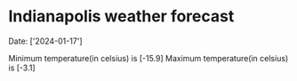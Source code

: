 # Indianapolis weather forecast 
Date: ['2024-01-17'] 

Minimum temperature(in celsius) is [-15.9] 
Maximum temperature(in celsius) is [-3.1]